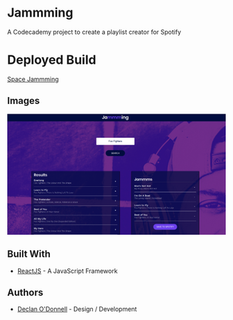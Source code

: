 # Jammming

A Codecademy project to create a playlist creator for Spotify

# Deployed Build

[Space Jammming](http://space_jammming.surge.sh/)

## Images

![Jammming App](public/Jammming.png)

## Built With

- [ReactJS](https://reactjs.org/) - A JavaScript Framework

## Authors

- [Declan O'Donnell](https://github.com/Dexyod) - Design / Development
